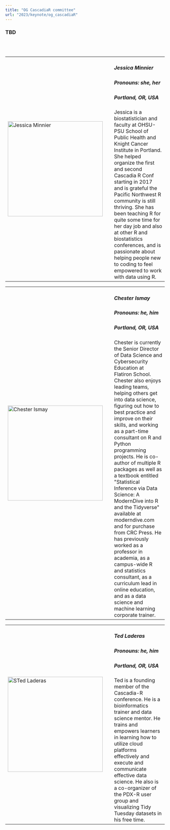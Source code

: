 ```yaml
---
title: "OG CascadiaR committee"
url: "2023/keynote/og_cascadiaR"
---
```


### TBD
<br><br>

<table>
  <tr><td><img width="300px" style="float: left; padding: 0px 20px 0px 0px;" 
           src="../../../../img/speakers/speakers_2023/jessica_minnier.jpg" alt="Jessica Minnier"></td>
  <td>
      <h5>Jessica Minnier</h5>
      <h5>Pronouns: she, her</h5>
      <h5>Portland, OR, USA</h5>
      Jessica is a biostatistician and faculty at OHSU-PSU School of Public Health and Knight Cancer Institute in Portland. She helped organize the first and second Cascadia R Conf starting in 2017 and is grateful the Pacific Northwest R community is still thriving. She has been teaching R for quite some time for her day job and also at other R and biostatistics conferences, and is passionate about helping people new to coding to feel empowered to work with data using R.
      </td></tr>

</table>

<table>
  <tr><td><img width="300px" style="float: left; padding: 0px 20px 0px 0px;" 
           src="../../../../img/speakers/speakers_2023/chester_ismay.jpg" alt="Chester Ismay"></td>
  <td>
      <h5>Chester Ismay</h5>
      <h5>Pronouns: he, him</h5>
      <h5>Portland, OR, USA</h5>
      Chester is currently the Senior Director of Data Science and Cybersecurity Education at Flatiron School. Chester also enjoys leading teams, helping others get into data science, figuring out how to best practice and improve on their skills, and working as a part-time consultant on R and Python programming projects. He is co-author of multiple R packages as well as a textbook entitled "Statistical Inference via Data Science: A ModernDive into R and the Tidyverse" available at moderndive.com and for purchase from CRC Press. He has previously worked as a professor in academia, as a campus-wide R and statistics consultant, as a curriculum lead in online education, and as a data science and machine learning corporate trainer.
      </td></tr>

</table>


<table>
  <tr><td><img width="300px" style="float: left; padding: 0px 20px 0px 0px;" 
           src="../../../../img/speakers/speakers_2023/ted_laderas.jpg" alt="STed Laderas"></td>
  <td>
      <h5>Ted Laderas</h5>
      <h5>Pronouns: he, him</h5>
      <h5>Portland, OR, USA</h5>
      Ted is a founding member of the Cascadia-R conference. He is a bioinformatics trainer and data science mentor. He trains and empowers learners in learning how to utilize cloud platforms effectively and execute and communicate effective data science. He also is a co-organizer of the PDX-R user group and visualizing Tidy Tuesday datasets in his free time.
      </td></tr>

</table>
